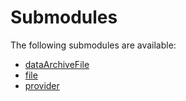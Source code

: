 # Submodules <a name="Submodules" id="submodules"></a>

The following submodules are available:
- [dataArchiveFile](./dataArchiveFile.go.md)
- [file](./file.go.md)
- [provider](./provider.go.md)